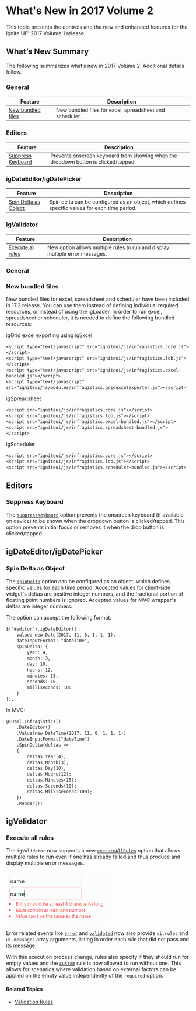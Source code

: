 ﻿<!--
|metadata|
{
    "fileName": "whats-new-in-2017-volume2",
    "controlName": [],
    "tags": []
}
|metadata|
-->

# What's New in 2017 Volume 2

This topic presents the controls and the new and enhanced features for the Ignite UI™ 2017 Volume 1 release.


## What’s New Summary

The following summarizes what’s new in 2017 Volume 2. Additional details follow.

### General
Feature | Description
---|---
[New bundled files](#bundledFiles)| New bundled files for excel, spreadsheet and scheduler.

### Editors

Feature | Description
---|---
[Suppress Keyboard](#suppressKeyboard)| Prevents onscreen keyboard from showing when the dropdown button is clicked/tapped.

### igDateEditor/igDatePicker

Feature | Description
---|---
[Spin Delta as Object](#spinDeltaObject)| Spin delta can be configured as an object, which defines specific values for each time period.

### igValidator

Feature | Description
---|---
[Execute all rules](#execute-all-rules)| New option allows multiple rules to run and display multiple error messages.

### General

### <a id="bundledFiles"></a> New bundled files
New bundled files for excel, spreadsheet and scheduler have been included in 17.2 release. You can use them instead of defining individual required resources, or instead of using the igLoader. In order to run excel, spreadsheet or scheduler, it is needed to define the following bundled resources:

igGrid excel exporting using igExcel
```
<script type="text/javascript" src="igniteui/js/infragistics.core.js"></script>
<script type="text/javascript" src="igniteui/js/infragistics.lob.js"></script>
<script type="text/javascript" src="igniteui/js/infragistics.excel-bundled.js"></script>
<script type="text/javascript" src="igniteui/js/modules/infragistics.gridexcelexporter.js"></script>
```

igSpreadsheet
```
<script src="igniteui/js/infragistics.core.js"></script>
<script src="igniteui/js/infragistics.lob.js"></script>
<script src="igniteui/js/infragistics.excel-bundled.js"></script>
<script src="igniteui/js/infragistics.spreadsheet-bundled.js"></script>
```

igScheduler
```
<script src="igniteui/js/infragistics.core.js"></script>
<script src="igniteui/js/infragistics.lob.js"></script>
<script src="igniteui/js/infragistics.scheduler-bundled.js"></script>
```


## Editors

### <a id="suppressKeyboard"></a> Suppress Keyboard

The [`suppressKeyboard`](ui.igtexteditor#options:suppressKeyboard) option prevents the onscreen keyboard (if available on device) to be shown when the dropdown button is clicked/tapped. This option prevents initial focus or removes it when the drop button is clicked/tapped.

## igDateEditor/igDatePicker

### <a id="spinDeltaObject"></a> Spin Delta as Object

The [`spinDelta`](%%jQueryApiUrl%%/ui.igdateeditor#options:spinDelta) option can be configured as an object, which defines specific values for each time period.
Accepted values for client-side widget's deltas are positive integer numbers, and the fractional portion of floating point numbers is ignored.
Accepted values for MVC wrapper's deltas are integer numbers.

The option can accept the following format:

```
$("#editor").igDateEditor({
    value: new Date(2017, 11, 8, 1, 1, 1),
    dateInputFormat: "dateTime",
    spinDelta: {
        year: 4,
        month: 3,
        day: 10,
        hours: 12,
        minutes: 15,
        seconds: 10,
        milliseconds: 100
    }
});
```

In MVC:
```
@(Html.Infragistics()
	.DateEditor()
	.Value(new DateTime(2017, 11, 8, 1, 1, 1))
    .DateInputFormat("dateTime")
    .SpinDelta(deltas =>
    {
        deltas.Year(4);
        deltas.Month(3);
        deltas.Day(10);
        deltas.Hours(12);
        deltas.Minutes(15);
        deltas.Seconds(10);
        deltas.Milliseconds(100);
    })
	.Render())
```

## igValidator 

### <a id="execute-all-rules"></a> Execute all rules
The `igValidator` now supports a new [`executeAllRules`](%%jQueryApiUrl%%/ui.igValidator#options:executeAllRules) option that allows multiple rules to run even if one has already failed and thus produce and display multiple error messages.

![](../02_Controls/igValidator/images/igValidator-execute-all-rules.png)

Error related events like [`error`](%%jQueryApiUrl%%/ui.igValidator#events:error) and [`validated`](%%jQueryApiUrl%%/ui.igValidator#events:validated) now also provide `ui.rules` and `ui.messages` array arguments, listing in order each rule that did not pass and its message.

With this execution process change, rules also specify if they should run for empty values and the [`custom`](%%jQueryApiUrl%%/ui.igValidator#options:custom) rule is now allowed to run without one. This allows for scenarios where validation based on external factors can be applied on the empty value independently of the `required` option.

#### Related Topics
-   [Validation Rules](igValidator-Validation-Rules.html)


